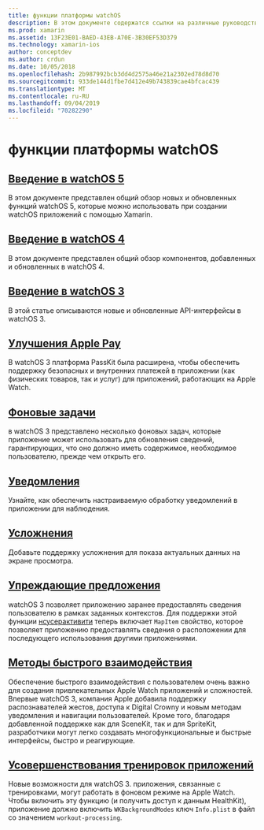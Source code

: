 ```yaml
---
title: функции платформы watchOS
description: В этом документе содержатся ссылки на различные руководства, в которых описываются функции платформы watchOS, такие как Apple Pay, уведомления, сложности, упреждающие предложения, тренировки и многое другое.
ms.prod: xamarin
ms.assetid: 13F23E01-BAED-43EB-A70E-3B30EF53D379
ms.technology: xamarin-ios
author: conceptdev
ms.author: crdun
ms.date: 10/05/2018
ms.openlocfilehash: 2b987992bcb3dd4d2575a46e21a2302ed78d8d70
ms.sourcegitcommit: 933de144d1fbe7d412e49b743839cae4bfcac439
ms.translationtype: MT
ms.contentlocale: ru-RU
ms.lasthandoff: 09/04/2019
ms.locfileid: "70282290"
---
```

# <a name="watchos-platform-features"></a>функции платформы watchOS

## <a name="introduction-to-watchos-5introduction-to-watchos5indexmd"></a>[Введение в watchOS 5](introduction-to-watchos5/index.md)

В этом документе представлен общий обзор новых и обновленных функций watchOS 5, которые можно использовать при создании watchOS приложений с помощью Xamarin.

## <a name="introduction-to-watchos-4introduction-to-watchos4md"></a>[Введение в watchOS 4](introduction-to-watchos4.md)

В этом документе представлен общий обзор компонентов, добавленных и обновленных в watchOS 4.

## <a name="introduction-to-watchos-3introduction-to-watchos3indexmd"></a>[Введение в watchOS 3](introduction-to-watchos3/index.md)

В этой статье описываются новые и обновленные API-интерфейсы в watchOS 3.

## <a name="apple-pay-enhancementsioswatchosplatformapple-paymd"></a>[Улучшения Apple Pay](~/ios/watchos/platform/apple-pay.md)

В watchOS 3 платформа PassKit была расширена, чтобы обеспечить поддержку безопасных и внутренних платежей в приложении (как физических товаров, так и услуг) для приложений, работающих на Apple Watch.

## <a name="background-tasksioswatchosplatformbackground-tasksmd"></a>[Фоновые задачи](~/ios/watchos/platform/background-tasks.md)

в watchOS 3 представлено несколько фоновых задач, которые приложение может использовать для обновления сведений, гарантирующих, что оно должно иметь содержимое, необходимое пользователю, прежде чем открыть его.

## <a name="notificationsnotificationsmd"></a>[Уведомления](notifications.md)

Узнайте, как обеспечить настраиваемую обработку уведомлений в приложении для наблюдения.

## <a name="complicationscomplicationsmd"></a>[Усложнения](complications.md)

Добавьте поддержку усложнения для показа актуальных данных на экране просмотра.

## <a name="proactive-suggestionsioswatchosplatformproactive-suggestionsmd"></a>[Упреждающие предложения](~/ios/watchos/platform/proactive-suggestions.md)

watchOS 3 позволяет приложению заранее предоставлять сведения пользователю в рамках заданных контекстов. Для поддержки этой функции [нсусерактивити](https://developer.apple.com/reference/foundation/nsuseractivity) теперь включает `MapItem` свойство, которое позволяет приложению предоставлять сведения о расположении для последующего использования другими приложениями.

## <a name="quick-interaction-techniquesioswatchosplatformquick-interaction-techniquesmd"></a>[Методы быстрого взаимодействия](~/ios/watchos/platform/quick-interaction-techniques.md)

Обеспечение быстрого взаимодействия с пользователем очень важно для создания привлекательных Apple Watch приложений и сложностей. Впервые watchOS 3, компания Apple добавила поддержку распознавателей жестов, доступа к Digital Crownу и новым методам уведомления и навигации пользователей. Кроме того, благодаря добавленной поддержке как для SceneKit, так и для SpriteKit, разработчики могут легко создавать многофункциональные и быстрые интерфейсы, быстро и реагирующие.

## <a name="workout-app-enhancementsioswatchosplatformworkout-appsmd"></a>[Усовершенствования тренировок приложений](~/ios/watchos/platform/workout-apps.md)

Новые возможности для watchOS 3. приложения, связанные с тренировками, могут работать в фоновом режиме на Apple Watch. Чтобы включить эту функцию (и получить доступ к данным HealthKit), приложение должно включить `WKBackgroundModes` ключ `Info.plist` в файл со значением `workout-processing`.
